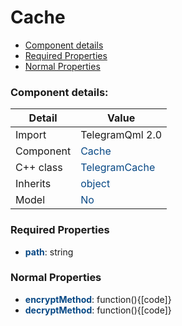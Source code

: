 # Cache

 * [Component details](#component-details)
 * [Required Properties](#required-properties)
 * [Normal Properties](#normal-properties)


### Component details:

|Detail|Value|
|------|-----|
|Import|TelegramQml 2.0|
|Component|<font color='#074885'>Cache</font>|
|C++ class|<font color='#074885'>TelegramCache</font>|
|Inherits|<font color='#074885'>object</font>|
|Model|<font color='#074885'>No</font>|


### Required Properties

* <font color='#074885'><b>path</b></font>: string


### Normal Properties

* <font color='#074885'><b>encryptMethod</b></font>: function(){[code]}
* <font color='#074885'><b>decryptMethod</b></font>: function(){[code]}





